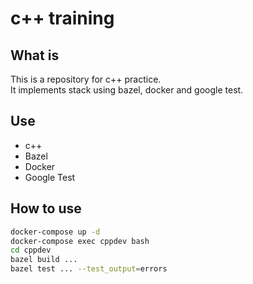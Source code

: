 # c++ training

## What is
This is a repository for c++ practice.  
It implements stack using bazel, docker and google test.

## Use
* c++
* Bazel
* Docker
* Google Test

## How to use
```bash
docker-compose up -d
docker-compose exec cppdev bash
cd cppdev
bazel build ...
bazel test ... --test_output=errors
```

